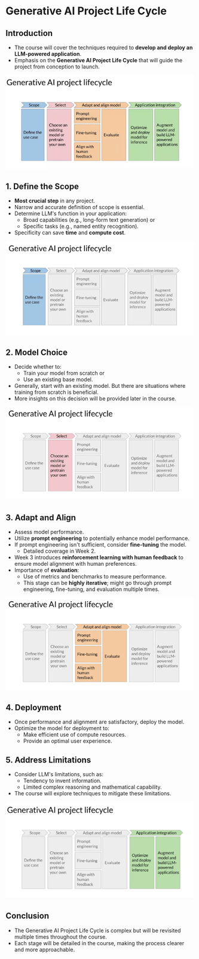 # Generative AI Project Life Cycle

## Introduction
- The course will cover the techniques required to **develop and deploy an LLM-powered application**.
- Emphasis on the **Generative AI Project Life Cycle** that will guide the project from conception to launch.

![Project Lifecycle](./figures/project_lifecycle.png)


## 1. Define the Scope
- **Most crucial step** in any project.
- Narrow and accurate definition of scope is essential.
- Determine LLM's function in your application:
  - Broad capabilities (e.g., long-form text generation) or 
  - Specific tasks (e.g., named entity recognition).
- Specificity can save **time** and **compute cost**.

![Scope](./figures/scope.png)

## 2. Model Choice
- Decide whether to:
  - Train your model from scratch or 
  - Use an existing base model.
- Generally, start with an existing model. But there are situations where training from scratch is beneficial.
- More insights on this decision will be provided later in the course.

![Select](./figures/select.png)

## 3. Adapt and Align
- Assess model performance.
- Utilize **prompt engineering** to potentially enhance model performance.
- If prompt engineering isn't sufficient, consider **fine-tuning** the model.
  - Detailed coverage in Week 2.
- Week 3 introduces **reinforcement learning with human feedback** to ensure model alignment with human preferences.
- Importance of **evaluation**:
  - Use of metrics and benchmarks to measure performance.
  - This stage can be **highly iterative**; might go through prompt engineering, fine-tuning, and evaluation multiple times.

![Adapt](./figures/adapt-model.png)

## 4. Deployment
- Once performance and alignment are satisfactory, deploy the model.
- Optimize the model for deployment to:
  - Make efficient use of compute resources.
  - Provide an optimal user experience.

## 5. Address Limitations
- Consider LLM's limitations, such as:
  - Tendency to invent information.
  - Limited complex reasoning and mathematical capability.
- The course will explore techniques to mitigate these limitations.

![integration](./figures/integration.png)

## Conclusion
- The Generative AI Project Life Cycle is complex but will be revisited multiple times throughout the course.
- Each stage will be detailed in the course, making the process clearer and more approachable.
